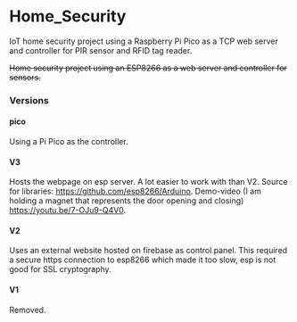# Home_Security
IoT home security project using a Raspberry Pi Pico as a TCP web server and controller for PIR sensor and RFID tag reader.

~~Home security project using an ESP8266 as a web server and controller for sensors.~~

### Versions 

#### pico 
Using a Pi Pico as the controller.

#### V3
Hosts the webpage on esp server. A lot easier to work with than V2. Source for libraries: https://github.com/esp8266/Arduino. Demo-video (I am holding a magnet that represents the door opening and closing) https://youtu.be/7-OJu9-Q4V0.

#### V2 
Uses an external website hosted on firebase as control panel. This required a secure https connection to esp8266 which made it too slow, esp is not good for SSL cryptography. 

#### V1 
Removed.